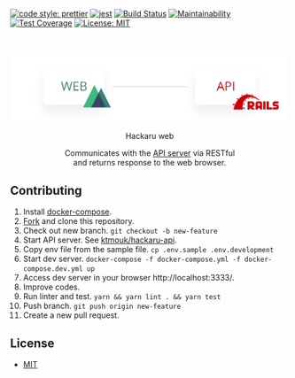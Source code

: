 [![code style: prettier](https://img.shields.io/badge/code_style-prettier-ff69b4.svg?style=flat-square)](https://github.com/prettier/prettier)
[![jest](https://jestjs.io/img/jest-badge.svg)](https://github.com/facebook/jest)
[![Build Status](https://travis-ci.org/ktmouk/hackaru-web.svg?branch=master)](https://travis-ci.org/ktmouk/hackaru-web)
[![Maintainability](https://api.codeclimate.com/v1/badges/f3acee4ccf10e43f8cd7/maintainability)](https://codeclimate.com/github/hackaru-app/hackaru-web/maintainability)
[![Test Coverage](https://api.codeclimate.com/v1/badges/f3acee4ccf10e43f8cd7/test_coverage)](https://codeclimate.com/github/hackaru-app/hackaru-web/test_coverage)
[![License: MIT](https://img.shields.io/badge/License-MIT-green.svg)](https://opensource.org/licenses/MIT)

<br>
<p align="center">
  <p align="center"><img src="./docs/images/architecture.png" width="500" /></p>
  <p align="center">Hackaru web</p>
  <p align="center">Communicates with the <a href="https://github.com/ktmouk/hackaru-api">API server</a> via RESTful <br>and returns response to the web browser.</p>
</p>

## Contributing
1. Install [docker-compose](https://docs.docker.com/compose/install/).
1. [Fork](https://github.com/ktmouk/hackaru-web/fork) and clone this repository.
1. Check out new branch. `git checkout -b new-feature`
1. Start API server. See [ktmouk/hackaru-api](https://github.com/ktmouk/hackaru-api).
1. Copy env file from the sample file. `cp .env.sample .env.development`
1. Start dev server. `docker-compose -f docker-compose.yml -f docker-compose.dev.yml up`
1. Access dev server in your browser http://localhost:3333/.
1. Improve codes.
1. Run linter and test. `yarn && yarn lint . && yarn test`
1. Push branch. `git push origin new-feature`
1. Create a new pull request.

## License
- [MIT](./LICENSE)
